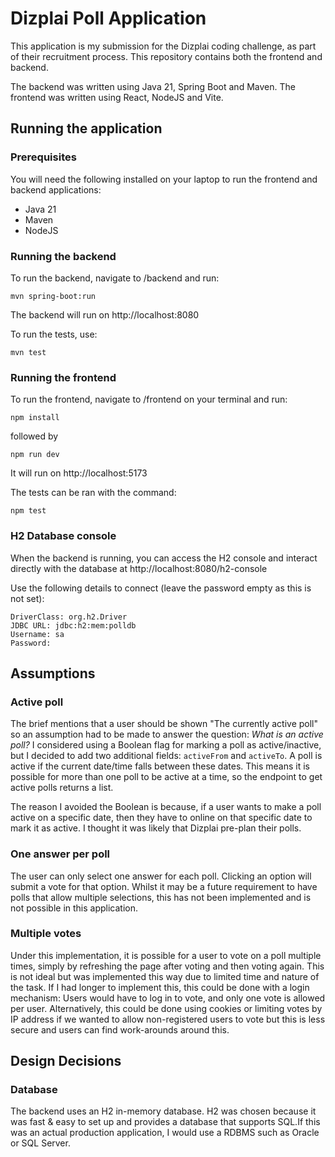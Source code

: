 # Dizplai Poll Application

This application is my submission for the Dizplai coding challenge, as part of their recruitment process. This 
repository contains both the frontend and backend.

The backend was written using Java 21, Spring Boot and Maven. The frontend was written using React, NodeJS and Vite.

## Running the application

### Prerequisites

You will need the following installed on your laptop to run the frontend and backend applications:

- Java 21
- Maven 
- NodeJS

### Running the backend

To run the backend, navigate to /backend and run:

``` mvn spring-boot:run ```

The backend will run on http://localhost:8080

To run the tests, use:

```` mvn test ````


### Running the frontend

To run the frontend, navigate to /frontend on your terminal and run:

```` npm install ````

followed by

```` npm run dev ````

It will run on http://localhost:5173

The tests can be ran with the command:

```` npm test ````

### H2 Database console

When the backend is running, you can access the H2 console and interact directly with the database at
http://localhost:8080/h2-console

Use the following details to connect (leave the password empty as this is not set):
````
DriverClass: org.h2.Driver
JDBC URL: jdbc:h2:mem:polldb
Username: sa
Password:
````


## Assumptions
 
### Active poll

The brief mentions that a user should be shown "The currently active poll" so an assumption had to be made to answer the
question: *What is an active poll?*
I considered using a Boolean flag for marking a poll as active/inactive, but I decided to add two additional fields:
`activeFrom` and `activeTo`. A poll is active if the current date/time falls between these dates. This means it is
possible for more than one poll to be active at a time, so the endpoint to get active polls returns a list.

The reason I avoided the Boolean is because, if a user wants to make a poll active on a specific date, then they have to
online on that specific date to mark it as active. I thought it was likely that Dizplai pre-plan their polls.

### One answer per poll

The user can only select one answer for each poll. Clicking an option will submit a vote for that option. Whilst it may
be a future requirement to have polls that allow multiple selections, this has not been implemented and is not 
possible in this application.


### Multiple votes

Under this implementation, it is possible for a user to vote on a poll multiple times, simply by refreshing the page 
after voting and then voting again.
This is not ideal but was implemented this way due to limited time and nature of the task. 
If I had longer to implement this, this could be done with a login mechanism: Users would have to log in to vote, 
and only one vote is allowed per user. Alternatively, this could be done using cookies or limiting votes by IP address if
we wanted to allow non-registered users to vote but this is less secure and users can find work-arounds around this.



## Design Decisions

### Database

The backend uses an H2 in-memory database. H2 was chosen because it was fast & easy to set up and provides a database that
supports SQL.If this was an actual production application, I would use a RDBMS such as Oracle or SQL Server.